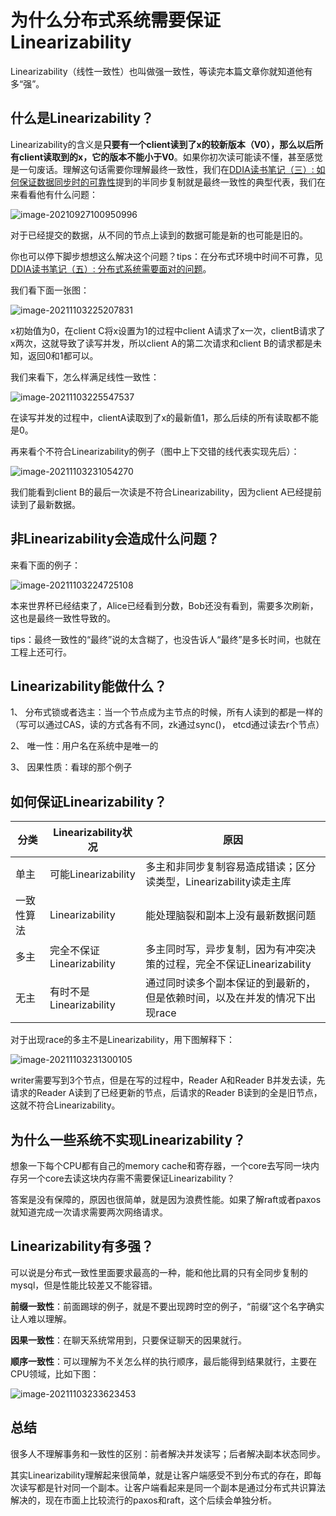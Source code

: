 # 为什么分布式系统需要保证Linearizability



Linearizability（线性一致性）也叫做强一致性，等读完本篇文章你就知道他有多“强”。



## 什么是Linearizability？

Linearizability的含义是**只要有一个client读到了x的较新版本（V0），那么以后所有client读取到的x，它的版本不能小于V0**。如果你初次读可能读不懂，甚至感觉是一句废话。理解这句话需要你理解最终一致性，我们在[DDIA读书笔记（三）: 如何保证数据同步时的可靠性](https://github.com/helios741/myblog/blob/new/learn_go/src/2021/09/ddia_3/README.md)提到的半同步复制就是最终一致性的典型代表，我们在来看看他有什么问题：

![image-20210927100950996](./image-20210927100950996.png)

对于已经提交的数据，从不同的节点上读到的数据可能是新的也可能是旧的。

你也可以停下脚步想想这么解决这个问题？tips：在分布式环境中时间不可靠，见[DDIA读书笔记（五）: 分布式系统需要面对的问题](https://github.com/helios741/myblog/blob/new/learn_go/src/2021/10/ddia_5/README.md)。



我们看下面一张图：

![image-20211103225207831](./image-20211103225207831.png)

x初始值为0，在client C将x设置为1的过程中client A请求了x一次，clientB请求了x两次，这就导致了读写并发，所以client A的第二次请求和client B的请求都是未知，返回0和1都可以。

我们来看下，怎么样满足线性一致性：

![image-20211103225547537](./image-20211103225547537.png)

在读写并发的过程中，clientA读取到了x的最新值1，那么后续的所有读取都不能是0。



再来看个不符合Linearizability的例子（图中上下交错的线代表实现先后）：

![image-20211103231054270](./image-20211103231054270.png)



我们能看到client B的最后一次读是不符合Linearizability，因为client A已经提前读到了最新数据。



## 非Linearizability会造成什么问题？

来看下面的例子：

![image-20211103224725108](./image-20211103224725108.png)

本来世界杯已经结束了，Alice已经看到分数，Bob还没有看到，需要多次刷新，这也是最终一致性导致的。

tips：最终一致性的“最终”说的太含糊了，也没告诉人“最终”是多长时间，也就在工程上还可行。



## Linearizability能做什么？

1、 分布式锁或者选主：当一个节点成为主节点的时候，所有人读到的都是一样的（写可以通过CAS，读的方式各有不同，zk通过sync()， etcd通过读去r个节点）

2、 唯一性：用户名在系统中是唯一的

3、 因果性质：看球的那个例子





## 如何保证Linearizability？

| 分类       | Linearizability状况       | 原因                                                         |
| ---------- | ------------------------- | ------------------------------------------------------------ |
| 单主       | 可能Linearizability       | 多主和非同步复制容易造成错读；区分读类型，Linearizability读走主库 |
| 一致性算法 | Linearizability           | 能处理脑裂和副本上没有最新数据问题                           |
| 多主       | 完全不保证Linearizability | 多主同时写，异步复制，因为有冲突决策的过程，完全不保证Linearizability |
| 无主       | 有时不是Linearizability   | 通过同时读多个副本保证的到最新的，但是依赖时间，以及在并发的情况下出现race |

对于出现race的多主不是Linearizability，用下图解释下：

![image-20211103231300105](./image-20211103231300105.png)

writer需要写到3个节点，但是在写的过程中，Reader A和Reader B并发去读，先请求的Reader A读到了已经更新的节点，后请求的Reader B读到的全是旧节点，这就不符合Linearizability。



## 为什么一些系统不实现Linearizability？

想象一下每个CPU都有自己的memory cache和寄存器，一个core去写同一块内存另一个core去读这块内存需不需要保证Linearizability？



答案是没有保障的，原因也很简单，就是因为浪费性能。如果了解raft或者paxos就知道完成一次请求需要两次网络请求。



## Linearizability有多强？

可以说是分布式一致性里面要求最高的一种，能和他比肩的只有全同步复制的mysql，但是性能比较差又不能容错。



**前缀一致性**：前面踢球的例子，就是不要出现跨时空的例子，“前缀”这个名字确实让人难以理解。

**因果一致性**：在聊天系统常用到，只要保证聊天的因果就行。

**顺序一致性**：可以理解为不关怎么样的执行顺序，最后能得到结果就行，主要在CPU领域，比如下图：

![image-20211103233623453](./image-20211103233623453.png)





## 总结

很多人不理解事务和一致性的区别：前者解决并发读写；后者解决副本状态同步。



其实Linearizability理解起来很简单，就是让客户端感受不到分布式的存在，即每次读写都是针对同一个副本。让客户端看起来是同一个副本是通过分布式共识算法解决的，现在市面上比较流行的paxos和raft，这个后续会单独分析。




